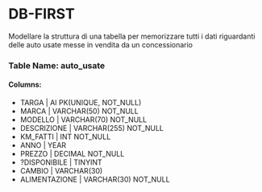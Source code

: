 # DB-FIRST

Modellare la struttura di una tabella per memorizzare tutti i dati riguardanti delle auto usate messe in vendita da un concessionario

### Table Name: auto_usate

#### Columns:

- TARGA | AI PK(UNIQUE, NOT_NULL) 
- MARCA | VARCHAR(50) NOT_NULL 
- MODELLO | VARCHAR(70) NOT_NULL 
- DESCRIZIONE | VARCHAR(255) NOT_NULL
- KM_FATTI | INT NOT_NULL
- ANNO | YEAR 
- PREZZO | DECIMAL NOT_NULL 
- ?DISPONIBILE | TINYINT 
- CAMBIO | VARCHAR(30) 
- ALIMENTAZIONE | VARCHAR(30) NOT_NULL